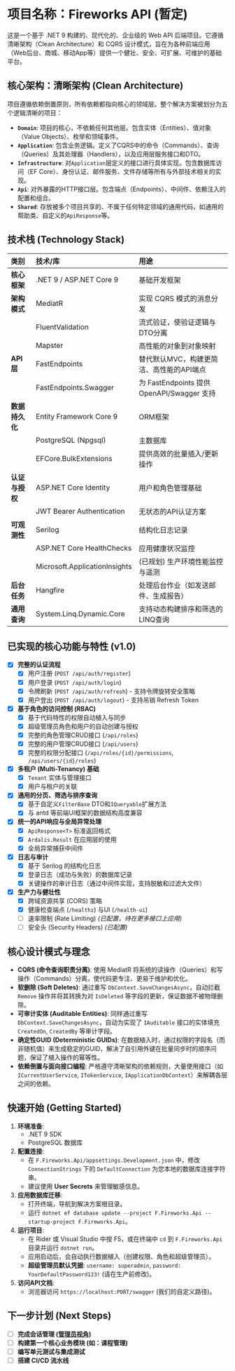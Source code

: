 # 项目名称：Fireworks API (暂定)

这是一个基于 .NET 9 构建的、现代化的、企业级的 Web API 后端项目。它遵循清晰架构（Clean Architecture）和 CQRS
设计模式，旨在为各种前端应用（Web后台、商城、移动App等）提供一个健壮、安全、可扩展、可维护的基础平台。

## 核心架构：清晰架构 (Clean Architecture)

项目遵循依赖倒置原则，所有依赖都指向核心的领域层。整个解决方案被划分为五个逻辑清晰的项目：

* **`Domain`**: 项目的核心，不依赖任何其他层。包含实体（Entities）、值对象（Value Objects）、枚举和领域事件。
* **`Application`**: 包含业务逻辑。定义了CQRS中的命令（Commands）、查询（Queries）及其处理器（Handlers），以及应用层服务接口和DTO。
* **`Infrastructure`**: 对`Application`层定义的接口进行具体实现。包含数据库访问（EF Core）、身份认证、邮件服务、文件存储等所有与外部技术相关的实现。
* **`Api`**: 对外暴露的HTTP接口层。包含端点（Endpoints）、中间件、依赖注入的配置和组合。
* **`Shared`**: 存放被多个项目共享的、不属于任何特定领域的通用代码，如通用的帮助类、自定义的`ApiResponse`等。

## 技术栈 (Technology Stack)

| 类别        | 技术/库                          | 用途                                    |
|:----------|:------------------------------|:--------------------------------------|
| **核心框架**  | .NET 9 / ASP.NET Core 9       | 基础开发框架                                |
| **架构模式**  | MediatR                       | 实现 CQRS 模式的消息分发                       |
|           | FluentValidation              | 流式验证，使验证逻辑与DTO分离                      |
|           | Mapster                       | 高性能的对象到对象映射                           |
| **API层**  | FastEndpoints                 | 替代默认MVC，构建更简洁、高性能的API端点               |
|           | FastEndpoints.Swagger         | 为 FastEndpoints 提供 OpenAPI/Swagger 支持 |
| **数据持久化** | Entity Framework Core 9       | ORM框架                                 |
|           | PostgreSQL (Npgsql)           | 主数据库                                  |
|           | EFCore.BulkExtensions         | 提供高效的批量插入/更新操作                        |
| **认证与授权** | ASP.NET Core Identity         | 用户和角色管理基础                             |
|           | JWT Bearer Authentication     | 无状态的API认证方案                           |
| **可观测性**  | Serilog                       | 结构化日志记录                               |
|           | ASP.NET Core HealthChecks     | 应用健康状况监控                              |
|           | Microsoft.ApplicationInsights | (已规划) 生产环境性能监控与遥测                     |
| **后台任务**  | Hangfire                      | 处理后台作业（如发送邮件、生成报告）                    |
| **通用查询**  | System.Linq.Dynamic.Core      | 支持动态构建排序和筛选的LINQ查询                    |

## 已实现的核心功能与特性 (v1.0)

- [x] **完整的认证流程**
    - [x] 用户注册 (`POST /api/auth/register`)
    - [x] 用户登录 (`POST /api/auth/login`)
    - [x] 令牌刷新 (`POST /api/auth/refresh`) - 支持令牌旋转安全策略
    - [x] 用户登出 (`POST /api/auth/logout`) - 支持吊销 Refresh Token

- [x] **基于角色的访问控制 (RBAC)**
    - [x] 基于代码特性的权限自动植入与同步
    - [x] 超级管理员角色和用户的自动创建与授权
    - [x] 完整的角色管理CRUD接口 (`/api/roles`)
    - [x] 完整的用户管理CRUD接口 (`/api/users`)
    - [x] 完整的权限分配接口 (`/api/roles/{id}/permissions`, `/api/users/{id}/roles`)

- [x] **多租户 (Multi-Tenancy) 基础**
    - [x] `Tenant` 实体与管理接口
    - [x] 用户与租户的关联

- [x] **通用的分页、筛选与排序查询**
    - [x] 基于自定义`FilterBase` DTO和`IQueryable`扩展方法
    - [x] 与 antd 等前端UI框架的数据结构高度兼容

- [x] **统一的API响应与全局异常处理**
    - [x] `ApiResponse<T>` 标准返回格式
    - [x] `Ardalis.Result` 在应用层的使用
    - [x] 全局异常捕获中间件

- [x] **日志与审计**
    - [x] 基于 Serilog 的结构化日志
    - [x] 登录日志（成功与失败）的数据库记录

    * [x] 关键操作的审计日志（通过中间件实现，支持脱敏和过滤大文件）

- [x] **生产力与健壮性**
    * [x] 跨域资源共享 (CORS) 策略
    * [x] 健康检查端点 (`/healthz`) 与UI (`/health-ui`)
    * [ ] 速率限制 (Rate Limiting) *(已配置，待在更多接口上应用)*
    * [ ] 安全头 (Security Headers) *(已配置)*

## 核心设计模式与理念

* **CQRS (命令查询职责分离)**: 使用 MediatR 将系统的读操作（Queries）和写操作（Commands）分离，使代码更专注、更易于维护和优化。
* **软删除 (Soft Deletes)**: 通过重写 `DbContext.SaveChangesAsync`，自动拦截 `Remove` 操作并将其转换为对 `IsDeleted`
  等字段的更新，保证数据不被物理删除。
* **可审计实体 (Auditable Entities)**: 同样通过重写 `DbContext.SaveChangesAsync`，自动为实现了 `IAuditable` 接口的实体填充
  `CreatedOn`, `CreatedBy` 等审计字段。
* **确定性GUID (Deterministic GUIDs)**: 在数据植入时，通过权限的字段名（而非随机值）来生成稳定的GUID，解决了自引用外键在批量同步时的顺序问题，保证了植入操作的幂等性。
* **依赖倒置与面向接口编程**: 严格遵守清晰架构的依赖规则，大量使用接口（如`ICurrentUserService`, `ITokenService`,
  `IApplicationDbContext`）来解耦各层之间的依赖。

## 快速开始 (Getting Started)

1. **环境准备**:
    * .NET 9 SDK
    * PostgreSQL 数据库
2. **配置连接**:
    * 在 `F.Fireworks.Api/appsettings.Development.json` 中，修改 `ConnectionStrings` 下的 `DefaultConnection`
      为您本地的数据库连接字符串。
    * 建议使用 **User Secrets** 来管理敏感信息。
3. **应用数据库迁移**:
    * 打开终端，导航到解决方案根目录。
    * 运行 `dotnet ef database update --project F.Fireworks.Api --startup-project F.Fireworks.Api`。
4. **运行项目**:
    * 在 Rider 或 Visual Studio 中按 F5，或在终端中 `cd` 到 `F.Fireworks.Api` 目录并运行 `dotnet run`。
    * 应用启动后，会自动执行数据植入（创建权限、角色和超级管理员）。
    * **超级管理员默认凭据**: `username: superadmin`, `password: YourDefaultPassword123!` (请在生产前修改)。
5. **访问API文档**:
    * 浏览器访问 `https://localhost:PORT/swagger` (我们的自定义路径)。

## 下一步计划 (Next Steps)

- [ ] **完成会话管理 ([管理员视角]())**
- [ ] **构建第一个核心业务模块 (如：课程管理)**
- [ ] **编写单元测试与集成测试**
- [ ] **搭建 CI/CD 流水线**